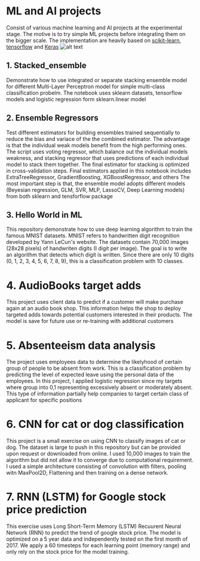 # ML and AI projects

Consist of various machine learning and Al projects at the experimental stage. The motive is to try simple ML projects before integrating them on the bigger
scale. The implementation are heavily based on [scikit-learn](www.scikit-learn.org), [tensorflow](www.tensorflow.org) and [Keras](https://keras.io/) 
![alt text](https://github.com/Dan-Boat/Exp.AI.ML/blob/master/img/img1.jpg?raw=True)


## 1. Stacked_ensemble
Demonstrate how to use integrated or separate stacking ensemble model for different Multi-Layer Perceptron model for simple multi-class classification probelm. The notebook uses 
sklearn datasets, tensorflow models and logistic regression form sklearn.linear model

## 2. Ensemble Regressors
Test different estimators for building ensembles trained sequentially to reduce the bias and variace of the the combined estimator. The advantage is that the individual weak models 
benefit from the high performing ones. The script uses voting regressor, which balance out the individual models weakness, and stacking regressor that uses predictions of each individual 
model to stack them together. The final estimator for stacking is optimized in cross-validation steps. Final estimators applied in this notebook includes ExtraTreeRegressor,
GradientBoosting, XGBoostRegressor, and others
The most important step is that, the ensemble model adopts different models (Beyesian regression, GLM, SVR, MLP, LassoCV, Deep Learning models) from both sklearn and tensforflow package

## 3. Hello World in ML
This repository demonstrate how to use deep learning algorithm to train the famous MNIST datasets. MNIST refers to handwritten digit recognition developed by Yann LeCun's website. The datasets contain 70,000 images (28x28 pixels) of handwriten digits (I digit per image). The goal is to write an algorithm that detects which digit is written. Since there are only 10 digits (0, 1, 2, 3, 4, 5, 6, 7, 8, 9), this is a classification problem with 10 classes.

# 4. AudioBooks target adds
This project uses client data to predict if a customer will make purchase again at an audio book shop. This information helps the shop to deploy targeted adds towards potential customers interested in their products. The model is save for future use or re-training with additional customers

# 5. Absenteeism data analysis
The project uses employees data to determine the likelyhood of certain group of people to be absent from work. This is a classification problem by predicting the level of expected leave using the personal data of the employees. In this project, I applied logistic regression since my targets where group into 0,1 representing excessively absent or moderately absent. This type of information partially help companies to target certain class of applicant for specific positions

# 6. CNN for cat or dog classification 
This project is a small exercise on using CNN to classify images of cat or dog. The dataset is large to push in this repository but can be provided upon request or downloaded from online. I used 10,000 images to train the algorithm but did not allow it to converge due to computational requirement. I used a simple architecture consisting of convolution with filters, pooling witn MaxPool2D, Flattening and then training on a dense network. 

# 7. RNN (LSTM) for Google stock price prediction
This exercise uses Long Short-Term Memory (LSTM) Recuurent Neural Network (RNN) to predict the trend of google stock price. The model is optimized on a 5 year data and independently tested on the first month of 2017. We apply a 60 timesteps for each learning point (memory range) and only rely on the stock price for the model training. 
